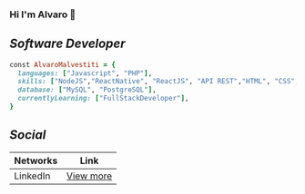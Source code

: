 ### Hi I'm Alvaro 👋

## _Software Developer_

```ruby
const AlvaroMalvestiti = {
  languages: ["Javascript", "PHP"],
  skills: ["NodeJS","ReactNative", "ReactJS", "API REST","HTML", "CSS", "SASS", "Jira", "Git"],
  database: ["MySQL", "PostgreSQL"],
  currentlyLearning: ["FullStackDeveloper"],
}
```

## _Social_
| Networks | Link |
| ------ | ------ |
| LinkedIn | [View more](https://www.linkedin.com/in/alvaromalvestiti/) |
